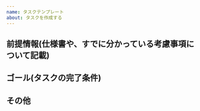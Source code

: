 ```yaml
---
name: タスクテンプレート
about: タスクを作成する
---
```


## 前提情報(仕様書や、すでに分かっている考慮事項について記載)

## ゴール(タスクの完了条件)

## その他
